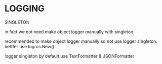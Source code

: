 # LOGGING 
SINGLETON

in fact we not need make object logger manually with singleton

recommended to make object logger manually so not use logger singleton. bettter use logrus.New()

logger singleton by default use TextFormatter & JSONFormatter